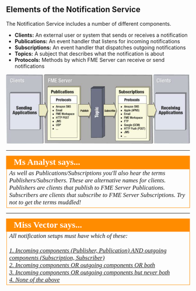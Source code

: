 ## Elements of the Notification Service ##

The Notification Service includes a number of different components.

- **Clients:** An external user or system that sends or receives a notification
- **Publications:** An event handler that listens for incoming notifications
- **Subscriptions:** An event handler that dispatches outgoing notifications
- **Topics:** A subject that describes what the notification is about
- **Protocols:** Methods by which FME Server can receive or send notifications

![](./Images/Img4.001.ElementsOfNotification.png)

---

<!--Person X Says Section-->

<table style="border-spacing: 0px">
<tr>
<td style="vertical-align:middle;background-color:darkorange;border: 2px solid darkorange">
<i class="fa fa-quote-left fa-lg fa-pull-left fa-fw" style="color:white;padding-right: 12px;vertical-align:text-top"></i>
<span style="color:white;font-size:x-large;font-weight: bold;font-family:serif">Ms Analyst says...</span>
</td>
</tr>

<tr>
<td style="border: 1px solid darkorange">
<span style="font-family:serif; font-style:italic; font-size:larger">
As well as Publications/Subscriptions you'll also hear the terms Publishers/Subscribers. These are alternative names for clients. Publishers are clients that publish to FME Server Publications. Subscribers are clients that subscribe to FME Server Subscriptions. Try not to get the terms muddled!
</span>
</td>
</tr>
</table>

---

<!--Person X Says Section-->

<table style="border-spacing: 0px">
<tr>
<td style="vertical-align:middle;background-color:darkorange;border: 2px solid darkorange">
<i class="fa fa-quote-left fa-lg fa-pull-left fa-fw" style="color:white;padding-right: 12px;vertical-align:text-top"></i>
<span style="color:white;font-size:x-large;font-weight: bold;font-family:serif">Miss Vector says...</span>
</td>
</tr>

<tr>
<td style="border: 1px solid darkorange">
<span style="font-family:serif; font-style:italic; font-size:larger">
All notification setups must have which of these:
<br><br><a href="http://52.73.3.37/fmedatastreaming/Manual/QAResponse2017.fmw?chapter=24&question=1&answer=1&DestDataset_TEXTLINE=C%3A%5CFMEOutput%5CQAResponse.html">1. Incoming components (Publisher, Publication) AND outgoing components (Subscription, Subscriber)</a>
<br><a href="http://52.73.3.37/fmedatastreaming/Manual/QAResponse2017.fmw?chapter=24&question=1&answer=2&DestDataset_TEXTLINE=C%3A%5CFMEOutput%5CQAResponse.html">2. Incoming components OR outgoing components OR both</a>
<br><a href="http://52.73.3.37/fmedatastreaming/Manual/QAResponse2017.fmw?chapter=24&question=1&answer=3&DestDataset_TEXTLINE=C%3A%5CFMEOutput%5CQAResponse.html">3. Incoming components OR outgoing components but never both</a>
<br><a href="http://52.73.3.37/fmedatastreaming/Manual/QAResponse2017.fmw?chapter=24&question=1&answer=4&DestDataset_TEXTLINE=C%3A%5CFMEOutput%5CQAResponse.html">4. None of the above</a>
</span>
</td>
</tr>
</table>